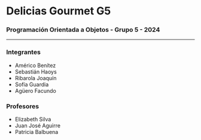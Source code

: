 # Delicias Gourmet G5

### Programación Orientada a Objetos - Grupo 5 - 2024

---

### **Integrantes**

- Américo Benítez
- Sebastián Haoys
- Ribarola Joaquín
- Sofía Guardia
- Agüero Facundo

### **Profesores**

- Elizabeth Silva
- Juan José Aguirre
- Patricia Balbuena